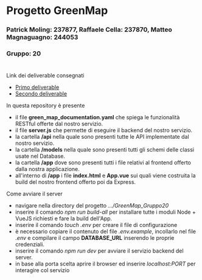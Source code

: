 # Progetto GreenMap
### Patrick Moling: 237877, Raffaele Cella: 237870, Matteo Magnaguagno: 244053
### Gruppo: 20
#

Link dei deliverable consegnati
+ [Primo deliverable](https://it.overleaf.com/read/bpnzjtwwtcwc#dd76b3)
+ [Secondo deliverable](https://www.overleaf.com/read/bvftkptnhqbt#e834a3)

In questa repository è presente
+ il file **green_map_documentation.yaml** che spiega le funzionalità RESTful offerte dal nostro servizio.
+ il file **server.js** che permette di eseguire il backend del nostro servizio.
+ la cartella **/api** nella quale sono presenti tutte le API implementate dal nostro servizio.
+ la cartella **/models** nella quale sono presenti tutti gli schemi delle classi usate nel Database.
+ la cartella **/app** dove sono presenti tutti i file relativi al frontend offerto dalla nostra applicazione.
+ all'interno di **/app** i file **index.html** e **App.vue** sui quali viene costruita la build del nostro frontend offerto poi da Express.

Come avviare il server
+ navigare nella directory del progetto *.../GreenMap_Gruppo20*
+ inserire il comando *npm run build-all* per installare tutte i moduli Node + VueJS richiesti e fare la build dell'App.
+ inserire il comando *touch .env* per creare il file di configurazione
+ è necessario copiare il contenuto del file *.env.example*, incollarlo nel file *.env* e compilare il campo **DATABASE_URL** inserendo le proprie credenziali.
+ inserire il comando *npm run dev* per avviare il servizio backend del server.
+ in base alla porta scelta aprire il browser ed inserire *localhost:PORT* per interagire col servizio